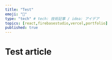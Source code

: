 ```yaml
---
title: "Test"
emoji: "🐡"
type: "tech" # tech: 技術記事 / idea: アイデア
topics: [react,firebasestudio,vercel,portfolio]
published: true
---
```


# Test article